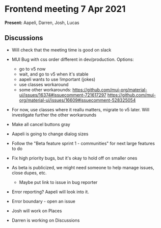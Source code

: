 # Frontend meeting 7 Apr 2021

**Present:** Aapeli, Darren, Josh, Lucas

## Discussions

- Will check that the meeting time is good on slack

- MUI Bug with css order different in dev/production. Options:
  - go to v5 now
  - wait, and go to v5 when it's stable
  - aapeli wants to use !important (jokes)
  - use classes workaround
  - some other workarounds: https://github.com/mui-org/material-ui/issues/16374#issuecomment-721617297 https://github.com/mui-org/material-ui/issues/16609#issuecomment-528325054

- For now, use classes where it reallu matters, migrate to v5 later. Will investigate further the other workarounds

- Make all cancel buttons gray

- Aapeli is going to change dialog sizes

- Follow the "Beta feature sprint 1 - communities" for next large features to do

- Fix high priority bugs, but it's okay to hold off on smaller ones

- As beta is publicized, we might need someone to help manage issues, close dupes, etc.

  - Maybe put link to issue in bug reporter

- Error reporting? Aapeli will look into it.

- Error boundary - open an issue

- Josh will work on Places

- Darren is working on Discussions
